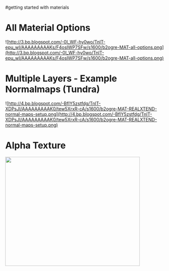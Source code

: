 #getting started with materials

# All Material Options #

![http://3.bp.blogspot.com/-0I_WF-hy0wo/TnlT-epu_wI/AAAAAAAAAKs/F4osIWP7SFw/s1600/b2ogre-MAT-all-options.png](http://3.bp.blogspot.com/-0I_WF-hy0wo/TnlT-epu_wI/AAAAAAAAAKs/F4osIWP7SFw/s1600/b2ogre-MAT-all-options.png)

# Multiple Layers - Example Normalmaps (Tundra) #

![http://4.bp.blogspot.com/-BfIY5zstfdg/TnlT-XDPsJI/AAAAAAAAAK0/tew5XrxR-cA/s1600/b2ogre-MAT-REALXTEND-normal-maps-setup.png](http://4.bp.blogspot.com/-BfIY5zstfdg/TnlT-XDPsJI/AAAAAAAAAK0/tew5XrxR-cA/s1600/b2ogre-MAT-REALXTEND-normal-maps-setup.png)

# Alpha Texture #
<a href='http://www.youtube.com/watch?feature=player_embedded&v=TGPGfhCtOjA' target='_blank'><img src='http://img.youtube.com/vi/TGPGfhCtOjA/0.jpg' width='425' height=344 /></a>